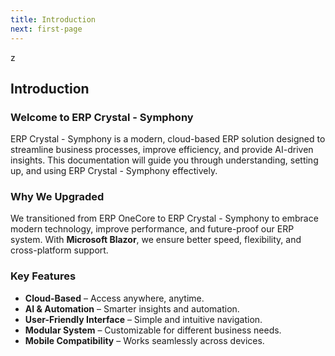 ```yaml
---
title: Introduction
next: first-page
---
```

z
## **Introduction**

### **Welcome to ERP Crystal - Symphony**

ERP Crystal - Symphony is a modern, cloud-based ERP solution designed to streamline business processes, improve efficiency, and provide AI-driven insights. This documentation will guide you through understanding, setting up, and using ERP Crystal - Symphony effectively.

### **Why We Upgraded**

We transitioned from ERP OneCore to ERP Crystal - Symphony to embrace modern technology, improve performance, and future-proof our ERP system. With **Microsoft Blazor**, we ensure better speed, flexibility, and cross-platform support.

### **Key Features**

- **Cloud-Based** – Access anywhere, anytime.
- **AI & Automation** – Smarter insights and automation.
- **User-Friendly Interface** – Simple and intuitive navigation.
- **Modular System** – Customizable for different business needs.
- **Mobile Compatibility** – Works seamlessly across devices.